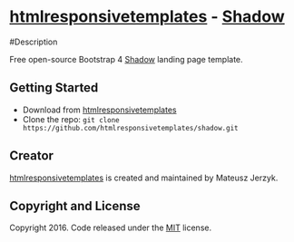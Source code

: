 # [htmlresponsivetemplates](http://htmlresponsivetemplates.com) - [Shadow](http://htmlresponsivetemplates.com/project/shadow)

#Description

Free open-source Bootstrap 4 [Shadow](http://htmlresponsivetemplates.com/project/shadow) landing page template.

## Getting Started

* Download from [htmlresponsivetemplates](http://htmlresponsivetemplates.com/project/shadow)
* Clone the repo: `git clone https://github.com/htmlresponsivetemplates/shadow.git`

## Creator

[htmlresponsivetemplates](http://htmlresponsivetemplates.com) is created and maintained by Mateusz Jerzyk.

## Copyright and License

Copyright 2016. Code released under the [MIT](https://github.com/shadow) license.
